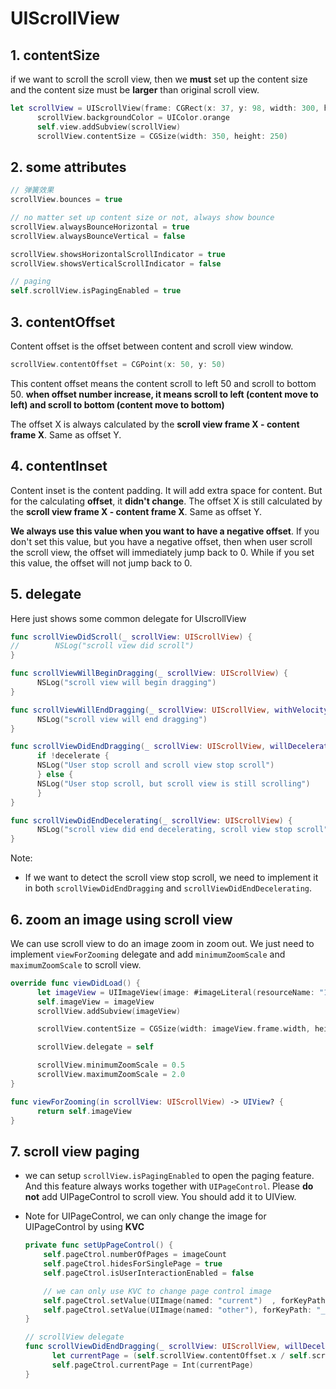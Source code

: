 # UIScrollView

## 1. contentSize

if we want to scroll the scroll view, then we **must** set up the content size and the content size must be **larger** than original scroll view.

```swift
let scrollView = UIScrollView(frame: CGRect(x: 37, y: 98, width: 300, height: 200))
      scrollView.backgroundColor = UIColor.orange
      self.view.addSubview(scrollView)
      scrollView.contentSize = CGSize(width: 350, height: 250)
```

## 2. some attributes

```swift
// 弹簧效果
scrollView.bounces = true

// no matter set up content size or not, always show bounce
scrollView.alwaysBounceHorizontal = true
scrollView.alwaysBounceVertical = false

scrollView.showsHorizontalScrollIndicator = true
scrollView.showsVerticalScrollIndicator = false

// paging
self.scrollView.isPagingEnabled = true
```

## 3. contentOffset

Content offset is the offset between content and scroll view window.

```swift
scrollView.contentOffset = CGPoint(x: 50, y: 50)
```

This content offset means the content scroll to left 50 and scroll to bottom 50. **when offset number increase, it means scroll to left (content move to left) and scroll to bottom (content move to bottom)**

The offset X is always calculated by the **scroll view frame X - content frame X**. Same as offset Y.

## 4. contentInset

Content inset is the content padding. It will add extra space for content. But for the calculating **offset**, it **didn't change**. The offset X is still calculated by the **scroll view frame X - content frame X**. Same as offset Y.

**We always use this value when you want to have a negative offset**. If you don't set this value, but you have a negative offset, then when user scroll the scroll view, the offset will immediately jump back to 0. While if you set this value, the offset will not jump back to 0.

## 5. delegate

Here just shows some common delegate for UIscrollView

```swift
func scrollViewDidScroll(_ scrollView: UIScrollView) {
//        NSLog("scroll view did scroll")
}

func scrollViewWillBeginDragging(_ scrollView: UIScrollView) {
      NSLog("scroll view will begin dragging")
}

func scrollViewWillEndDragging(_ scrollView: UIScrollView, withVelocity velocity: CGPoint, targetContentOffset: UnsafeMutablePointer<CGPoint>) {
      NSLog("scroll view will end dragging")
}

func scrollViewDidEndDragging(_ scrollView: UIScrollView, willDecelerate decelerate: Bool) {
      if !decelerate {
      NSLog("User stop scroll and scroll view stop scroll")
      } else {
      NSLog("User stop scroll, but scroll view is still scrolling")
      }
}

func scrollViewDidEndDecelerating(_ scrollView: UIScrollView) {
      NSLog("scroll view did end decelerating, scroll view stop scroll")
}
```

Note:

* If we want to detect the scroll view stop scroll, we need to implement it in both `scrollViewDidEndDragging` and `scrollViewDidEndDecelerating`.

## 6. zoom an image using scroll view

We can use scroll view to do an image zoom in zoom out. We just need to implement `viewForZooming` delegate and add `minimumZoomScale` and `maximumZoomScale` to scroll view.

```swift
override func viewDidLoad() {
      let imageView = UIImageView(image: #imageLiteral(resourceName: "1"))
      self.imageView = imageView
      scrollView.addSubview(imageView)

      scrollView.contentSize = CGSize(width: imageView.frame.width, height: imageView.frame.height)

      scrollView.delegate = self

      scrollView.minimumZoomScale = 0.5
      scrollView.maximumZoomScale = 2.0
}

func viewForZooming(in scrollView: UIScrollView) -> UIView? {
      return self.imageView
}
```

## 7. scroll view paging

* we can setup `scrollView.isPagingEnabled` to open the paging feature. And this feature always works together with `UIPageControl`. Please **do not** add UIPageControl to scroll view. You should add it to UIView.

* Note for UIPageControl, we can only change the image for UIPageControl by using **KVC**

  ```swift
  private func setUpPageControl() {
      self.pageCtrol.numberOfPages = imageCount
      self.pageCtrol.hidesForSinglePage = true
      self.pageCtrol.isUserInteractionEnabled = false

      // we can only use KVC to change page control image
      self.pageCtrol.setValue(UIImage(named: "current")  , forKeyPath: "_currentPageImage")
      self.pageCtrol.setValue(UIImage(named: "other"), forKeyPath: "_pageImage")
  }

  // scrollView delegate
  func scrollViewDidEndDragging(_ scrollView: UIScrollView, willDecelerate decelerate: Bool) {
        let currentPage = (self.scrollView.contentOffset.x / self.scrollView.frame.width).rounded()
        self.pageCtrol.currentPage = Int(currentPage)
  }
  ```
